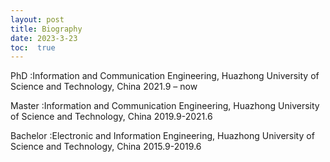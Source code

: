 ```yaml
---
layout: post
title: Biography
date: 2023-3-23
toc:  true
---
```



PhD :Information and Communication Engineering, Huazhong University of Science and Technology, China   2021.9 – now

Master :Information and Communication Engineering, Huazhong University of Science and Technology, China  2019.9-2021.6 

Bachelor :Electronic and Information Engineering, Huazhong University of Science and Technology, China  2015.9-2019.6
